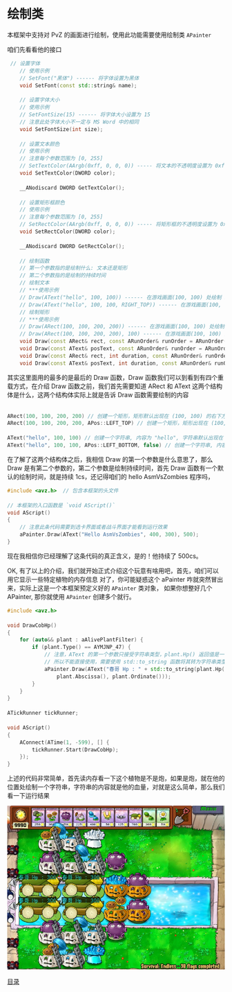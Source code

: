 <!--
 * @Coding: utf-8
 * @Author: vector-wlc
 * @Date: 2022-11-19 20:48:03
 * @Description: 
-->
# 绘制类

本框架中支持对 PvZ 的画面进行绘制，使用此功能需要使用绘制类 `APainter`

咱们先看看他的接口

```C++
 // 设置字体
    // 使用示例
    // SetFont("黑体") ------ 将字体设置为黑体
    void SetFont(const std::string& name);

    // 设置字体大小
    // 使用示例
    // SetFontSize(15) ------ 将字体大小设置为 15
    // 注意此处字体大小不一定与 MS Word 中的相同
    void SetFontSize(int size);

    // 设置文本颜色
    // 使用示例
    // 注意每个参数范围为 [0, 255]
    // SetTextColor(AArgb(0xff, 0, 0, 0)) ----- 将文本的不透明度设置为 0xff, 也就是不透明, 色彩设置为 RGB(0, 0, 0), 也就是黑色
    void SetTextColor(DWORD color);

    __ANodiscard DWORD GetTextColor();

    // 设置矩形框颜色
    // 使用示例
    // 注意每个参数范围为 [0, 255]
    // SetRectColor(AArgb(0xff, 0, 0, 0)) ----- 将矩形框的不透明度设置为 0xff, 也就是不透明, 色彩设置为 RGB(0, 0, 0), 也就是黑色
    void SetRectColor(DWORD color);

    __ANodiscard DWORD GetRectColor();

    // 绘制函数
    // 第一个参数指的是绘制什么: 文本还是矩形
    // 第二个参数指的是绘制的持续时间
    // 绘制文本
    // ***使用示例
    // Draw(AText("hello", 100, 100)) ------ 在游戏画面(100, 100) 处绘制 hello
    // Draw(AText("hello", 100, 100, RIGHT_TOP)) ------ 在游戏画面(100, 100) 处绘制 hello, 并且文本绘制是在 (100, 100) 的右上方
    // 绘制矩形
    // ***使用示例
    // Draw(ARect(100, 100, 200, 200)) ------ 在游戏画面(100, 100) 处绘制宽高为 (200, 200) 的矩形, 默认显示 1cs
    // Draw(ARect(100, 100, 200, 200), 100) ------ 在游戏画面(100, 100) 处绘制宽高为 (200, 200) 的矩形, 显示 100cs
    void Draw(const ARect& rect, const ARunOrder& runOrder = ARunOrder(0));
    void Draw(const AText& posText, const ARunOrder& runOrder = ARunOrder(0));
    void Draw(const ARect& rect, int duration, const ARunOrder& runOrder = ARunOrder(0));
    void Draw(const AText& posText, int duration, const ARunOrder& runOrder = ARunOrder(0));
```

其实这里面用的最多的是最后的 Draw 函数，Draw 函数我们可以到看到有四个重载方式，在介绍 Draw 函数之前，我们首先需要知道 ARect 和 AText 这两个结构体是什么，这两个结构体实际上就是告诉 Draw 函数需要绘制的内容

```C++

ARect(100, 100, 200, 200) // 创建一个矩形，矩形默认出现在 (100, 100) 的右下方, 矩形的宽高为 (200, 200)
ARect(100, 100, 200, 200, APos::LEFT_TOP) // 创建一个矩形，矩形出现在 (100, 100) 的左上方, 矩形的宽高为 (200, 200)

AText("hello", 100, 100) // 创建一个字符串, 内容为 "hello", 字符串默认出现在 (100, 100) 的右下方，并且字符串默认有背景
AText("hello", 100, 100, APos::LEFT_BOTTOM, false) // 创建一个字符串, 内容为 "hello", 字符串出现在 (100, 100) 的左下方，并且字符串没有背景
```

在了解了这两个结构体之后，我相信 Draw 的第一个参数是什么意思了，那么 Draw 是有第二个参数的，第二个参数是绘制持续时间，首先 Draw 函数有一个默认的绘制时间，就是持续 1cs，还记得咱们的 hello AsmVsZombies 程序吗，

```C++
#include <avz.h>  // 包含本框架的头文件

// 本框架的入口函数是 `void AScript()`
void AScript()
{
    // 注意此条代码需要到选卡界面或者战斗界面才能看到运行效果
    aPainter.Draw(AText("Hello AsmVsZombies", 400, 300), 500);
}
```

现在我相信你已经理解了这条代码的真正含义，是的！他持续了 500cs。

OK, 有了以上的介绍，我们就开始正式介绍这个玩意有啥用吧，首先，咱们可以用它显示一些特定植物的内存信息
对了，你可能疑惑这个 aPainter 咋就突然冒出来，实际上这是一个本框架预定义好的 `APainter` 类对象，
如果你想整好几个 APainter, 那你就使用 `APainter` 创建多个就行。

```C++
#include <avz.h>

void DrawCobHp()
{
    for (auto&& plant : aAlivePlantFilter) {
        if (plant.Type() == AYMJNP_47) {
            // 注意，AText 的第一个参数只接受字符串类型，plant.Hp() 返回值是一个整型
            // 所以不能直接使用，需要使用 std::to_string 函数将其转为字符串类型才能绘制
            aPainter.Draw(AText("春哥 Hp : " + std::to_string(plant.Hp()),
                plant.Abscissa(), plant.Ordinate()));
        }
    }
}

ATickRunner tickRunner;

void AScript()
{
    AConnect(ATime(1, -599), [] {
        tickRunner.Start(DrawCobHp);
    });
}
```

上述的代码非常简单，首先读内存看一下这个植物是不是炮，如果是炮，就在他的位置处绘制一个字符串，字符串的内容就是他的血量，对就是这么简单，那么我们看一下运行结果

![painter](./img/painter.jpg)


[目录](./0catalogue.md)